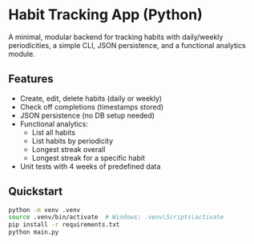 # Habit Tracking App (Python)

A minimal, modular backend for tracking habits with daily/weekly periodicities, a simple CLI, JSON persistence, and a functional analytics module.

## Features
- Create, edit, delete habits (daily or weekly)
- Check off completions (timestamps stored)
- JSON persistence (no DB setup needed)
- Functional analytics:
  - List all habits
  - List habits by periodicity
  - Longest streak overall
  - Longest streak for a specific habit
- Unit tests with 4 weeks of predefined data

## Quickstart
```zsh
python -m venv .venv
source .venv/bin/activate  # Windows: .venv\Scripts\activate
pip install -r requirements.txt
python main.py
